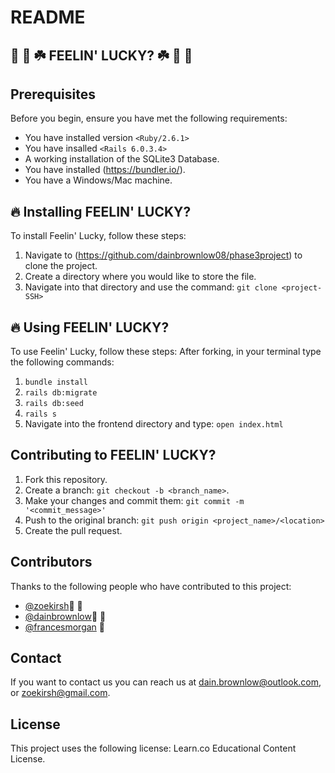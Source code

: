 # README

## 🎲 🎲  ☘️  FEELIN' LUCKY? ☘️  🎲 🎲

## Prerequisites

Before you begin, ensure you have met the following requirements:

- You have installed version `<Ruby/2.6.1>`
- You have insalled `<Rails 6.0.3.4>`
- A working installation of the SQLite3 Database.
- You have installed (https://bundler.io/).
- You have a Windows/Mac machine.

## 🔥 Installing FEELIN' LUCKY?

To install Feelin' Lucky, follow these steps:

1. Navigate to (https://github.com/dainbrownlow08/phase3project)
   to clone the project.
2. Create a directory where you would like to store the file.
3. Navigate into that directory and use the command: `git clone <project-SSH>`

## 🔥 Using FEELIN' LUCKY?

To use Feelin' Lucky, follow these steps:
After forking, in your terminal type the following commands:

1. `bundle install`
2. `rails db:migrate`
3. `rails db:seed`
4. `rails s`
5. Navigate into the frontend directory and type: `open index.html`

## Contributing to FEELIN' LUCKY?

1. Fork this repository.
2. Create a branch: `git checkout -b <branch_name>`.
3. Make your changes and commit them: `git commit -m '<commit_message>'`
4. Push to the original branch: `git push origin <project_name>/<location>`
5. Create the pull request.

## Contributors

Thanks to the following people who have contributed to this project:

- [@zoekirsh](https://github.com/zoekirsh)📖 🐛
- [@dainbrownlow](https://github.com/dainbrownlow08)📖 🐛
- [@francesmorgan](https://instagram.com/francy_francy5) 🎨

## Contact

If you want to contact us you can reach us at <dain.brownlow@outlook.com>, or <zoekirsh@gmail.com>.

## License

This project uses the following license: Learn.co Educational Content License.
